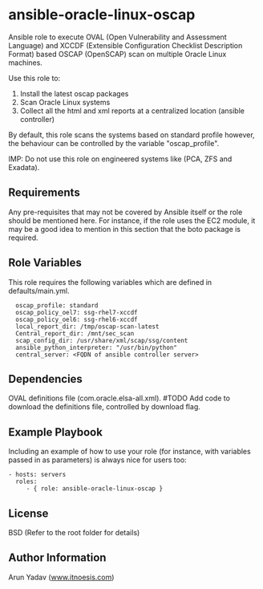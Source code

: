ansible-oracle-linux-oscap
=========

Ansible role to execute OVAL (Open Vulnerability and Assessment Language) and XCCDF (Extensible Configuration Checklist Description Format) based OSCAP (OpenSCAP) scan on multiple Oracle Linux machines. 

Use this role to:
1. Install the latest oscap packages
2. Scan Oracle Linux systems
3. Collect all the html and xml reports at a centralized location (ansible controller)

By default, this role scans the systems based on standard profile however, the behaviour can be controlled by the variable "oscap_profile".

IMP: Do not use this role on engineered systems like (PCA, ZFS and Exadata).

Requirements
------------

Any pre-requisites that may not be covered by Ansible itself or the role should be mentioned here. For instance, if the role uses the EC2 module, it may be a good idea to mention in this section that the boto package is required.

Role Variables
--------------

This role requires the following variables which are defined in defaults/main.yml.

      oscap_profile: standard
      oscap_policy_oel7: ssg-rhel7-xccdf
      oscap_policy_oel6: ssg-rhel6-xccdf
      local_report_dir: /tmp/oscap-scan-latest
      Central_report_dir: /mnt/sec_scan
      scap_config_dir: /usr/share/xml/scap/ssg/content
      ansible_python_interpreter: "/usr/bin/python"
      central_server: <FQDN of ansible controller server>

Dependencies
------------

OVAL definitions file (com.oracle.elsa-all.xml).
#TODO
Add code to download the definitions file, controlled by download flag.

Example Playbook
----------------

Including an example of how to use your role (for instance, with variables passed in as parameters) is always nice for users too:

    - hosts: servers
      roles:
         - { role: ansible-oracle-linux-oscap }

License
-------

BSD (Refer to the root folder for details)

Author Information
------------------

Arun Yadav
(www.itnoesis.com)
